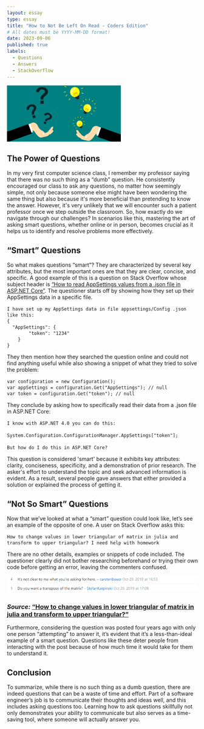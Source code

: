 ```yaml
---
layout: essay
type: essay
title: "How to Not Be Left On Read - Coders Edition"
# All dates must be YYYY-MM-DD format!
date: 2023-09-06
published: true
labels:
  - Questions
  - Answers
  - StackOverflow
---
```


<img width="300px" class="rounded float-start pe-4" src="../img/smrt.png">

## The Power of Questions

In my very first computer science class, I remember my professor saying that there was no such thing as a “dumb” question. He consistently encouraged our class to ask any questions, no matter how seemingly simple, not only because someone else might have been wondering the same thing but also because it's more beneficial than pretending to know the answer. However, it's very unlikely that we will encounter such a patient professor once we step outside the classroom. So, how exactly do we navigate through our challenges? In scenarios like this, mastering the art of asking smart questions, whether online or in person, becomes crucial as it helps us to identify and resolve problems more effectively.

## “Smart” Questions

So what makes questions “smart”? They are characterized by several key attributes, but the most important ones are that they are clear, concise, and specific. A good example of this is a question on Stack Overflow whose subject header is <a href="https://stackoverflow.com/questions/31453495/how-to-read-appsettings-values-from-a-json-file-in-asp-net-core">“How to read AppSettings values from a .json file in ASP.NET Core”</a>. The questioner starts off by showing how they set up their AppSettings data in a specific file.

```
I have set up my AppSettings data in file appsettings/Config .json like this:
{
  "AppSettings": {
        "token": "1234"
    }
}
```

They then mention how they searched the question online and could not find anything useful while also showing a snippet of what they tried to solve the problem:

```
var configuration = new Configuration();
var appSettings = configuration.Get("AppSettings"); // null
var token = configuration.Get("token"); // null

```

They conclude by asking how to specifically read their data from a .json file in ASP.NET Core:
```
I know with ASP.NET 4.0 you can do this:

System.Configuration.ConfigurationManager.AppSettings["token"];

But how do I do this in ASP.NET Core?

```

This question is considered 'smart' because it exhibits key attributes: clarity, conciseness, specificity, and a demonstration of prior research. The asker's effort to understand the topic and seek advanced information is evident.  As a result, several people gave answers that either provided a solution or explained the process of getting it.


##  “Not So Smart” Questions

Now that we’ve looked at what a “smart” question could look like, let’s see an example of the opposite of one. A user on Stack Overflow asks this:

```
How to change values in lower triangular of matrix in julia and transform to upper triangular? I need help with homework

```

There are no other details, examples or snippets of code included. The questioner clearly did not bother researching beforehand or trying their own code before getting an error, leaving the commenters confused. 

<img width="800px" class="rounded float-start pe-4" src="../img/not-smart-q.png">



### *Source:* <a href="https://stackoverflow.com/questions/58611887/how-to-change-values-in-lower-triangular-of-matrix-in-julia-and-transform-to-upp">“How to change values in lower triangular of matrix in julia and transform to upper triangular?”</a>


Furthermore, considering the question was posted four years ago with only one person “attempting” to answer it, it’s evident that it’s a less-than-ideal example of a smart question. Questions like these deter people from interacting with the post because of how much time it would take for them to understand it. 

## Conclusion

To summarize, while there is no such thing as a dumb question, there are indeed questions that can be a waste of time and effort. Part of a software engineer’s job is to communicate their thoughts and ideas well, and this includes asking questions too. Learning how to ask questions skillfully not only demonstrates your ability to communicate but also serves as a time-saving tool, where someone will actually answer you. 
